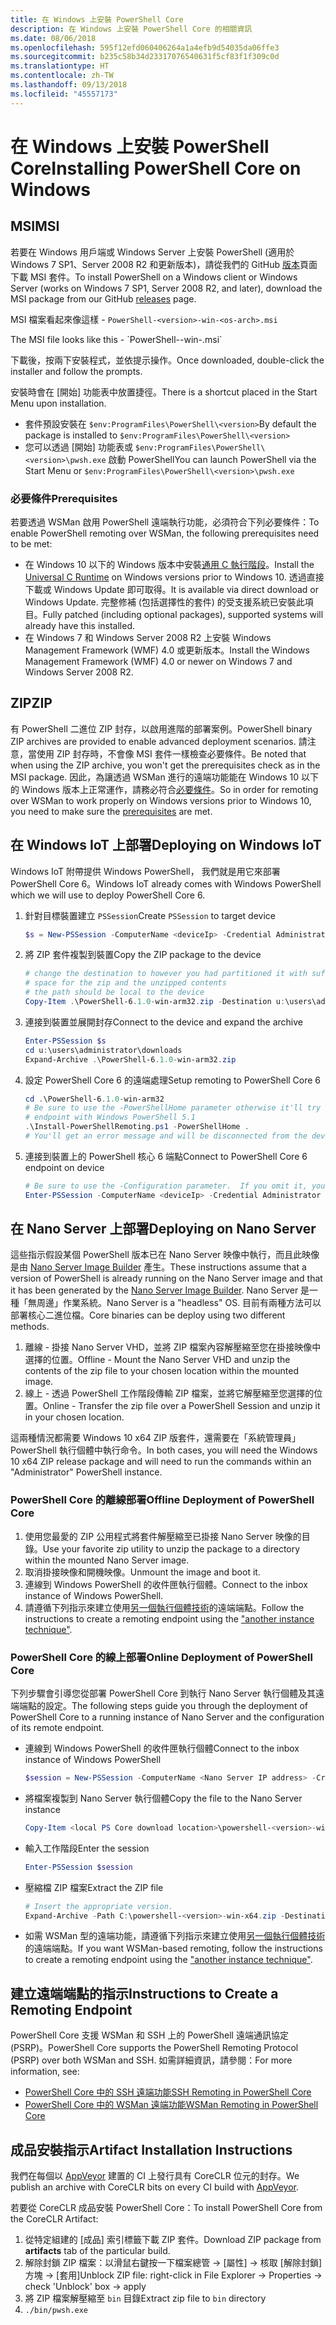 ```yaml
---
title: 在 Windows 上安裝 PowerShell Core
description: 在 Windows 上安裝 PowerShell Core 的相關資訊
ms.date: 08/06/2018
ms.openlocfilehash: 595f12efd060406264a1a4efb9d54035da06ffe3
ms.sourcegitcommit: b235c58b34d23317076540631f5cf83f1f309c0d
ms.translationtype: HT
ms.contentlocale: zh-TW
ms.lasthandoff: 09/13/2018
ms.locfileid: "45557173"
---
```

# <a name="installing-powershell-core-on-windows"></a><span data-ttu-id="dd9e9-103">在 Windows 上安裝 PowerShell Core</span><span class="sxs-lookup"><span data-stu-id="dd9e9-103">Installing PowerShell Core on Windows</span></span>

## <a name="msi"></a><span data-ttu-id="dd9e9-104">MSI</span><span class="sxs-lookup"><span data-stu-id="dd9e9-104">MSI</span></span>

<span data-ttu-id="dd9e9-105">若要在 Windows 用戶端或 Windows Server 上安裝 PowerShell (適用於 Windows 7 SP1、Server 2008 R2 和更新版本)，請從我們的 GitHub [版本][]頁面下載 MSI 套件。</span><span class="sxs-lookup"><span data-stu-id="dd9e9-105">To install PowerShell on a Windows client or Windows Server (works on Windows 7 SP1, Server 2008 R2, and later), download the MSI package from our GitHub [releases][] page.</span></span>

<span data-ttu-id="dd9e9-106">MSI 檔案看起來像這樣 - `PowerShell-<version>-win-<os-arch>.msi`
<!-- TODO: should be updated to point to the Download Center as well --></span><span class="sxs-lookup"><span data-stu-id="dd9e9-106">The MSI file looks like this - `PowerShell-<version>-win-<os-arch>.msi`
<!-- TODO: should be updated to point to the Download Center as well --></span></span>

<span data-ttu-id="dd9e9-107">下載後，按兩下安裝程式，並依提示操作。</span><span class="sxs-lookup"><span data-stu-id="dd9e9-107">Once downloaded, double-click the installer and follow the prompts.</span></span>

<span data-ttu-id="dd9e9-108">安裝時會在 [開始] 功能表中放置捷徑。</span><span class="sxs-lookup"><span data-stu-id="dd9e9-108">There is a shortcut placed in the Start Menu upon installation.</span></span>

- <span data-ttu-id="dd9e9-109">套件預設安裝在 `$env:ProgramFiles\PowerShell\<version>`</span><span class="sxs-lookup"><span data-stu-id="dd9e9-109">By default the package is installed to `$env:ProgramFiles\PowerShell\<version>`</span></span>
- <span data-ttu-id="dd9e9-110">您可以透過 [開始] 功能表或 `$env:ProgramFiles\PowerShell\<version>\pwsh.exe` 啟動 PowerShell</span><span class="sxs-lookup"><span data-stu-id="dd9e9-110">You can launch PowerShell via the Start Menu or `$env:ProgramFiles\PowerShell\<version>\pwsh.exe`</span></span>

### <a name="prerequisites"></a><span data-ttu-id="dd9e9-111">必要條件</span><span class="sxs-lookup"><span data-stu-id="dd9e9-111">Prerequisites</span></span>

<span data-ttu-id="dd9e9-112">若要透過 WSMan 啟用 PowerShell 遠端執行功能，必須符合下列必要條件：</span><span class="sxs-lookup"><span data-stu-id="dd9e9-112">To enable PowerShell remoting over WSMan, the following prerequisites need to be met:</span></span>

- <span data-ttu-id="dd9e9-113">在 Windows 10 以下的 Windows 版本中安裝[通用 C 執行階段](https://www.microsoft.com/download/details.aspx?id=50410)。</span><span class="sxs-lookup"><span data-stu-id="dd9e9-113">Install the [Universal C Runtime](https://www.microsoft.com/download/details.aspx?id=50410) on Windows versions prior to Windows 10.</span></span>
  <span data-ttu-id="dd9e9-114">透過直接下載或 Windows Update 即可取得。</span><span class="sxs-lookup"><span data-stu-id="dd9e9-114">It is available via direct download or Windows Update.</span></span>
  <span data-ttu-id="dd9e9-115">完整修補 (包括選擇性的套件) 的受支援系統已安裝此項目。</span><span class="sxs-lookup"><span data-stu-id="dd9e9-115">Fully patched (including optional packages), supported systems will already have this installed.</span></span>
- <span data-ttu-id="dd9e9-116">在 Windows 7 和 Windows Server 2008 R2 上安裝 Windows Management Framework (WMF) 4.0 或更新版本。</span><span class="sxs-lookup"><span data-stu-id="dd9e9-116">Install the Windows Management Framework (WMF) 4.0 or newer on Windows 7 and Windows Server 2008 R2.</span></span>

## <a name="zip"></a><span data-ttu-id="dd9e9-117">ZIP</span><span class="sxs-lookup"><span data-stu-id="dd9e9-117">ZIP</span></span>

<span data-ttu-id="dd9e9-118">有 PowerShell 二進位 ZIP 封存，以啟用進階的部署案例。</span><span class="sxs-lookup"><span data-stu-id="dd9e9-118">PowerShell binary ZIP archives are provided to enable advanced deployment scenarios.</span></span>
<span data-ttu-id="dd9e9-119">請注意，當使用 ZIP 封存時，不會像 MSI 套件一樣檢查必要條件。</span><span class="sxs-lookup"><span data-stu-id="dd9e9-119">Be noted that when using the ZIP archive, you won't get the prerequisites check as in the MSI package.</span></span>
<span data-ttu-id="dd9e9-120">因此，為讓透過 WSMan 進行的遠端功能能在 Windows 10 以下的 Windows 版本上正常運作，請務必符合[必要條件](#prerequisites)。</span><span class="sxs-lookup"><span data-stu-id="dd9e9-120">So in order for remoting over WSMan to work properly on Windows versions prior to Windows 10, you need to make sure the [prerequisites](#prerequisites) are met.</span></span>

## <a name="deploying-on-windows-iot"></a><span data-ttu-id="dd9e9-121">在 Windows IoT 上部署</span><span class="sxs-lookup"><span data-stu-id="dd9e9-121">Deploying on Windows IoT</span></span>

<span data-ttu-id="dd9e9-122">Windows IoT 附帶提供 Windows PowerShell， 我們就是用它來部署 PowerShell Core 6。</span><span class="sxs-lookup"><span data-stu-id="dd9e9-122">Windows IoT already comes with Windows PowerShell which we will use to deploy PowerShell Core 6.</span></span>

1. <span data-ttu-id="dd9e9-123">針對目標裝置建立 `PSSession`</span><span class="sxs-lookup"><span data-stu-id="dd9e9-123">Create `PSSession` to target device</span></span>

   ```powershell
   $s = New-PSSession -ComputerName <deviceIp> -Credential Administrator
   ```

2. <span data-ttu-id="dd9e9-124">將 ZIP 套件複製到裝置</span><span class="sxs-lookup"><span data-stu-id="dd9e9-124">Copy the ZIP package to the device</span></span>

   ```powershell
   # change the destination to however you had partitioned it with sufficient
   # space for the zip and the unzipped contents
   # the path should be local to the device
   Copy-Item .\PowerShell-6.1.0-win-arm32.zip -Destination u:\users\administrator\Downloads -ToSession $s
   ```

3. <span data-ttu-id="dd9e9-125">連接到裝置並展開封存</span><span class="sxs-lookup"><span data-stu-id="dd9e9-125">Connect to the device and expand the archive</span></span>

   ```powershell
   Enter-PSSession $s
   cd u:\users\administrator\downloads
   Expand-Archive .\PowerShell-6.1.0-win-arm32.zip
   ```

4. <span data-ttu-id="dd9e9-126">設定 PowerShell Core 6 的遠端處理</span><span class="sxs-lookup"><span data-stu-id="dd9e9-126">Setup remoting to PowerShell Core 6</span></span>

   ```powershell
   cd .\PowerShell-6.1.0-win-arm32
   # Be sure to use the -PowerShellHome parameter otherwise it'll try to create a new
   # endpoint with Windows PowerShell 5.1
   .\Install-PowerShellRemoting.ps1 -PowerShellHome .
   # You'll get an error message and will be disconnected from the device because it has to restart WinRM
   ```

5. <span data-ttu-id="dd9e9-127">連接到裝置上的 PowerShell 核心 6 端點</span><span class="sxs-lookup"><span data-stu-id="dd9e9-127">Connect to PowerShell Core 6 endpoint on device</span></span>

   ```powershell
   # Be sure to use the -Configuration parameter.  If you omit it, you will connect to Windows PowerShell 5.1
   Enter-PSSession -ComputerName <deviceIp> -Credential Administrator -Configuration powershell.6.1.0
   ```

## <a name="deploying-on-nano-server"></a><span data-ttu-id="dd9e9-128">在 Nano Server 上部署</span><span class="sxs-lookup"><span data-stu-id="dd9e9-128">Deploying on Nano Server</span></span>

<span data-ttu-id="dd9e9-129">這些指示假設某個 PowerShell 版本已在 Nano Server 映像中執行，而且此映像是由 [Nano Server Image Builder](/windows-server/get-started/deploy-nano-server) 產生。</span><span class="sxs-lookup"><span data-stu-id="dd9e9-129">These instructions assume that a version of PowerShell is already running on the Nano Server image and that it has been generated by the [Nano Server Image Builder](/windows-server/get-started/deploy-nano-server).</span></span>
<span data-ttu-id="dd9e9-130">Nano Server 是一種「無周邊」作業系統。</span><span class="sxs-lookup"><span data-stu-id="dd9e9-130">Nano Server is a "headless" OS.</span></span> <span data-ttu-id="dd9e9-131">目前有兩種方法可以部署核心二進位檔。</span><span class="sxs-lookup"><span data-stu-id="dd9e9-131">Core binaries can be deploy using two different methods.</span></span>

1. <span data-ttu-id="dd9e9-132">離線 - 掛接 Nano Server VHD，並將 ZIP 檔案內容解壓縮至您在掛接映像中選擇的位置。</span><span class="sxs-lookup"><span data-stu-id="dd9e9-132">Offline - Mount the Nano Server VHD and unzip the contents of the zip file to your chosen location within the mounted image.</span></span>
2. <span data-ttu-id="dd9e9-133">線上 - 透過 PowerShell 工作階段傳輸 ZIP 檔案，並將它解壓縮至您選擇的位置。</span><span class="sxs-lookup"><span data-stu-id="dd9e9-133">Online - Transfer the zip file over a PowerShell Session and unzip it in your chosen location.</span></span>

<span data-ttu-id="dd9e9-134">這兩種情況都需要 Windows 10 x64 ZIP 版套件，還需要在「系統管理員」PowerShell 執行個體中執行命令。</span><span class="sxs-lookup"><span data-stu-id="dd9e9-134">In both cases, you will need the Windows 10 x64 ZIP release package and will need to run the commands within an "Administrator" PowerShell instance.</span></span>

### <a name="offline-deployment-of-powershell-core"></a><span data-ttu-id="dd9e9-135">PowerShell Core 的離線部署</span><span class="sxs-lookup"><span data-stu-id="dd9e9-135">Offline Deployment of PowerShell Core</span></span>

1. <span data-ttu-id="dd9e9-136">使用您最愛的 ZIP 公用程式將套件解壓縮至已掛接 Nano Server 映像的目錄。</span><span class="sxs-lookup"><span data-stu-id="dd9e9-136">Use your favorite zip utility to unzip the package to a directory within the mounted Nano Server image.</span></span>
2. <span data-ttu-id="dd9e9-137">取消掛接映像和開機映像。</span><span class="sxs-lookup"><span data-stu-id="dd9e9-137">Unmount the image and boot it.</span></span>
3. <span data-ttu-id="dd9e9-138">連線到 Windows PowerShell 的收件匣執行個體。</span><span class="sxs-lookup"><span data-stu-id="dd9e9-138">Connect to the inbox instance of Windows PowerShell.</span></span>
4. <span data-ttu-id="dd9e9-139">請遵循下列指示來建立使用[另一個執行個體技術](#executed-by-another-instance-of-powershell-on-behalf-of-the-instance-that-it-will-register)的遠端端點。</span><span class="sxs-lookup"><span data-stu-id="dd9e9-139">Follow the instructions to create a remoting endpoint using the ["another instance technique"](#executed-by-another-instance-of-powershell-on-behalf-of-the-instance-that-it-will-register).</span></span>

### <a name="online-deployment-of-powershell-core"></a><span data-ttu-id="dd9e9-140">PowerShell Core 的線上部署</span><span class="sxs-lookup"><span data-stu-id="dd9e9-140">Online Deployment of PowerShell Core</span></span>

<span data-ttu-id="dd9e9-141">下列步驟會引導您從部署 PowerShell Core 到執行 Nano Server 執行個體及其遠端端點的設定。</span><span class="sxs-lookup"><span data-stu-id="dd9e9-141">The following steps guide you through the deployment of PowerShell Core to a running instance of Nano Server and the configuration of its remote endpoint.</span></span>

- <span data-ttu-id="dd9e9-142">連線到 Windows PowerShell 的收件匣執行個體</span><span class="sxs-lookup"><span data-stu-id="dd9e9-142">Connect to the inbox instance of Windows PowerShell</span></span>

  ```powershell
  $session = New-PSSession -ComputerName <Nano Server IP address> -Credential <An Administrator account on the system>
  ```

- <span data-ttu-id="dd9e9-143">將檔案複製到 Nano Server 執行個體</span><span class="sxs-lookup"><span data-stu-id="dd9e9-143">Copy the file to the Nano Server instance</span></span>

  ```powershell
  Copy-Item <local PS Core download location>\powershell-<version>-win-x64.zip c:\ -ToSession $session
  ```

- <span data-ttu-id="dd9e9-144">輸入工作階段</span><span class="sxs-lookup"><span data-stu-id="dd9e9-144">Enter the session</span></span>

  ```powershell
  Enter-PSSession $session
  ```

- <span data-ttu-id="dd9e9-145">壓縮檔 ZIP 檔案</span><span class="sxs-lookup"><span data-stu-id="dd9e9-145">Extract the ZIP file</span></span>

  ```powershell
  # Insert the appropriate version.
  Expand-Archive -Path C:\powershell-<version>-win-x64.zip -DestinationPath "C:\PowerShellCore_<version>"
  ```

- <span data-ttu-id="dd9e9-146">如需 WSMan 型的遠端功能，請遵循下列指示來建立使用[另一個執行個體技術](../core-powershell/WSMan-Remoting-in-PowerShell-Core.md#executed-by-another-instance-of-powershell-on-behalf-of-the-instance-that-it-will-register)的遠端端點。</span><span class="sxs-lookup"><span data-stu-id="dd9e9-146">If you want WSMan-based remoting, follow the instructions to create a remoting endpoint using the ["another instance technique"](../core-powershell/WSMan-Remoting-in-PowerShell-Core.md#executed-by-another-instance-of-powershell-on-behalf-of-the-instance-that-it-will-register).</span></span>

## <a name="instructions-to-create-a-remoting-endpoint"></a><span data-ttu-id="dd9e9-147">建立遠端端點的指示</span><span class="sxs-lookup"><span data-stu-id="dd9e9-147">Instructions to Create a Remoting Endpoint</span></span>

<span data-ttu-id="dd9e9-148">PowerShell Core 支援 WSMan 和 SSH 上的 PowerShell 遠端通訊協定 (PSRP)。</span><span class="sxs-lookup"><span data-stu-id="dd9e9-148">PowerShell Core supports the PowerShell Remoting Protocol (PSRP) over both WSMan and SSH.</span></span>
<span data-ttu-id="dd9e9-149">如需詳細資訊，請參閱：</span><span class="sxs-lookup"><span data-stu-id="dd9e9-149">For more information, see:</span></span>

- <span data-ttu-id="dd9e9-150">[PowerShell Core 中的 SSH 遠端功能][ssh-remoting]</span><span class="sxs-lookup"><span data-stu-id="dd9e9-150">[SSH Remoting in PowerShell Core][ssh-remoting]</span></span>
- <span data-ttu-id="dd9e9-151">[PowerShell Core 中的 WSMan 遠端功能][wsman-remoting]</span><span class="sxs-lookup"><span data-stu-id="dd9e9-151">[WSMan Remoting in PowerShell Core][wsman-remoting]</span></span>

## <a name="artifact-installation-instructions"></a><span data-ttu-id="dd9e9-152">成品安裝指示</span><span class="sxs-lookup"><span data-stu-id="dd9e9-152">Artifact Installation Instructions</span></span>

<span data-ttu-id="dd9e9-153">我們在每個以 [AppVeyor][] 建置的 CI 上發行具有 CoreCLR 位元的封存。</span><span class="sxs-lookup"><span data-stu-id="dd9e9-153">We publish an archive with CoreCLR bits on every CI build with [AppVeyor][].</span></span>

<span data-ttu-id="dd9e9-154">若要從 CoreCLR 成品安裝 PowerShell Core：</span><span class="sxs-lookup"><span data-stu-id="dd9e9-154">To install PowerShell Core from the CoreCLR Artifact:</span></span>

1. <span data-ttu-id="dd9e9-155">從特定組建的 [成品] 索引標籤下載 ZIP 套件。</span><span class="sxs-lookup"><span data-stu-id="dd9e9-155">Download ZIP package from **artifacts** tab of the particular build.</span></span>
2. <span data-ttu-id="dd9e9-156">解除封鎖 ZIP 檔案：以滑鼠右鍵按一下檔案總管 -> [屬性] -> 核取 [解除封鎖] 方塊 -> [套用]</span><span class="sxs-lookup"><span data-stu-id="dd9e9-156">Unblock ZIP file: right-click in File Explorer -> Properties -> check 'Unblock' box -> apply</span></span>
3. <span data-ttu-id="dd9e9-157">將 ZIP 檔案解壓縮至 `bin` 目錄</span><span class="sxs-lookup"><span data-stu-id="dd9e9-157">Extract zip file to `bin` directory</span></span>
4. `./bin/pwsh.exe`

<!-- [download-center]: TODO -->

[版本]: https://github.com/PowerShell/PowerShell/releases
[releases]: https://github.com/PowerShell/PowerShell/releases
[ssh-remoting]: ../core-powershell/SSH-Remoting-in-PowerShell-Core.md
[wsman-remoting]: ../core-powershell/WSMan-Remoting-in-PowerShell-Core.md
[AppVeyor]: https://ci.appveyor.com/project/PowerShell/powershell
